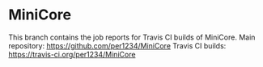 MiniCore
==========
This branch contains the job reports for Travis CI builds of MiniCore.
Main repository: https://github.com/per1234/MiniCore
Travis CI builds: https://travis-ci.org/per1234/MiniCore
